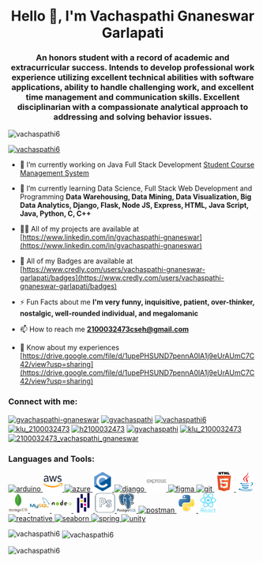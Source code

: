 <h1 align="center">Hello 👋, I'm Vachaspathi Gnaneswar Garlapati</h1>
<h3 align="center">An honors student with a record of academic and extracurricular success. Intends to develop professional work experience utilizing excellent technical abilities with software applications, ability to handle challenging work, and excellent time management and communication skills. Excellent disciplinarian with a compassionate analytical approach to addressing and solving behavior issues.</h3>

<p align="left"> <img src="https://komarev.com/ghpvc/?username=vachaspathi6&label=Profile%20views&color=0e75b6&style=flat" alt="vachaspathi6" /> </p>

<p align="left"> <a href="https://github.com/ryo-ma/github-profile-trophy"><img src="https://github-profile-trophy.vercel.app/?username=vachaspathi6" alt="vachaspathi6" /></a> </p>

- 🔭 I’m currently working on Java Full Stack Development [Student Course Management System](https://tinyurl.com/AcadameX)

- 🌱 I’m currently learning Data Science, Full Stack Web Development and Programming **Data Warehousing, Data Mining, Data Visualization, Big Data Analytics, Django, Flask, Node JS, Express, HTML, Java Script, Java, Python, C, C++**

- 👨‍💻 All of my projects are available at [https://www.linkedin.com/in/gvachaspathi-gnaneswar](https://www.linkedin.com/in/gvachaspathi-gnaneswar)

- 📛 All of my Badges are available at [https://www.credly.com/users/vachaspathi-gnaneswar-garlapati/badges](https://www.credly.com/users/vachaspathi-gnaneswar-garlapati/badges)

- ⚡ Fun Facts about me **I'm very funny, inquisitive, patient, over-thinker, nostalgic, well-rounded individual, and megalomanic**

- 📫 How to reach me **2100032473cseh@gmail.com**

- 📄 Know about my experiences [https://drive.google.com/file/d/1upePHSUND7pennA0lA1j9eUrAUmC7C42/view?usp=sharing](https://drive.google.com/file/d/1upePHSUND7pennA0lA1j9eUrAUmC7C42/view?usp=sharing)

<h3 align="left">Connect with me:</h3>
<p align="left">
<a href="https://linkedin.com/in/gvachaspathi-gnaneswar" target="blank"><img align="center" src="https://raw.githubusercontent.com/rahuldkjain/github-profile-readme-generator/master/src/images/icons/Social/linked-in-alt.svg" alt="gvachaspathi-gnaneswar" height="30" width="40" /></a>
<a href="https://kaggle.com/gvachaspathi" target="blank"><img align="center" src="https://raw.githubusercontent.com/rahuldkjain/github-profile-readme-generator/master/src/images/icons/Social/kaggle.svg" alt="gvachaspathi" height="30" width="40" /></a>
<a href="https://instagram.com/vachaspathi6" target="blank"><img align="center" src="https://raw.githubusercontent.com/rahuldkjain/github-profile-readme-generator/master/src/images/icons/Social/instagram.svg" alt="vachaspathi6" height="30" width="40" /></a>
<a href="https://www.codechef.com/users/klu_2100032473" target="blank"><img align="center" src="https://cdn.jsdelivr.net/npm/simple-icons@3.1.0/icons/codechef.svg" alt="klu_2100032473" height="30" width="40" /></a>
<a href="https://www.hackerrank.com/h2100032473" target="blank"><img align="center" src="https://raw.githubusercontent.com/rahuldkjain/github-profile-readme-generator/master/src/images/icons/Social/hackerrank.svg" alt="h2100032473" height="30" width="40" /></a>
<a href="https://codeforces.com/profile/gvachaspathi" target="blank"><img align="center" src="https://raw.githubusercontent.com/rahuldkjain/github-profile-readme-generator/master/src/images/icons/Social/codeforces.svg" alt="gvachaspathi" height="30" width="40" /></a>
<a href="https://www.leetcode.com/klu_2100032473" target="blank"><img align="center" src="https://raw.githubusercontent.com/rahuldkjain/github-profile-readme-generator/master/src/images/icons/Social/leet-code.svg" alt="klu_2100032473" height="30" width="40" /></a>
<a href="https://auth.geeksforgeeks.org/user/2100032473_vachaspathi_gnaneswar" target="blank"><img align="center" src="https://raw.githubusercontent.com/rahuldkjain/github-profile-readme-generator/master/src/images/icons/Social/geeks-for-geeks.svg" alt="2100032473_vachaspathi_gnaneswar" height="30" width="40" /></a>
</p>

<h3 align="left">Languages and Tools:</h3>
<p align="left"> <a href="https://www.arduino.cc/" target="_blank" rel="noreferrer"> <img src="https://cdn.worldvectorlogo.com/logos/arduino-1.svg" alt="arduino" width="40" height="40"/> </a> <a href="https://aws.amazon.com" target="_blank" rel="noreferrer"> <img src="https://raw.githubusercontent.com/devicons/devicon/master/icons/amazonwebservices/amazonwebservices-original-wordmark.svg" alt="aws" width="40" height="40"/> </a> <a href="https://azure.microsoft.com/en-in/" target="_blank" rel="noreferrer"> <img src="https://www.vectorlogo.zone/logos/microsoft_azure/microsoft_azure-icon.svg" alt="azure" width="40" height="40"/> </a> <a href="https://www.cprogramming.com/" target="_blank" rel="noreferrer"> <img src="https://raw.githubusercontent.com/devicons/devicon/master/icons/c/c-original.svg" alt="c" width="40" height="40"/> </a> <a href="https://www.djangoproject.com/" target="_blank" rel="noreferrer"> <img src="https://cdn.worldvectorlogo.com/logos/django.svg" alt="django" width="40" height="40"/> </a> <a href="https://expressjs.com" target="_blank" rel="noreferrer"> <img src="https://raw.githubusercontent.com/devicons/devicon/master/icons/express/express-original-wordmark.svg" alt="express" width="40" height="40"/> </a> <a href="https://www.figma.com/" target="_blank" rel="noreferrer"> <img src="https://www.vectorlogo.zone/logos/figma/figma-icon.svg" alt="figma" width="40" height="40"/> </a> <a href="https://git-scm.com/" target="_blank" rel="noreferrer"> <img src="https://www.vectorlogo.zone/logos/git-scm/git-scm-icon.svg" alt="git" width="40" height="40"/> </a> <a href="https://www.w3.org/html/" target="_blank" rel="noreferrer"> <img src="https://raw.githubusercontent.com/devicons/devicon/master/icons/html5/html5-original-wordmark.svg" alt="html5" width="40" height="40"/> </a> <a href="https://www.java.com" target="_blank" rel="noreferrer"> <img src="https://raw.githubusercontent.com/devicons/devicon/master/icons/java/java-original.svg" alt="java" width="40" height="40"/> </a> <a href="https://www.mongodb.com/" target="_blank" rel="noreferrer"> <img src="https://raw.githubusercontent.com/devicons/devicon/master/icons/mongodb/mongodb-original-wordmark.svg" alt="mongodb" width="40" height="40"/> </a> <a href="https://www.mysql.com/" target="_blank" rel="noreferrer"> <img src="https://raw.githubusercontent.com/devicons/devicon/master/icons/mysql/mysql-original-wordmark.svg" alt="mysql" width="40" height="40"/> </a> <a href="https://nodejs.org" target="_blank" rel="noreferrer"> <img src="https://raw.githubusercontent.com/devicons/devicon/master/icons/nodejs/nodejs-original-wordmark.svg" alt="nodejs" width="40" height="40"/> </a> <a href="https://pandas.pydata.org/" target="_blank" rel="noreferrer"> <img src="https://raw.githubusercontent.com/devicons/devicon/2ae2a900d2f041da66e950e4d48052658d850630/icons/pandas/pandas-original.svg" alt="pandas" width="40" height="40"/> </a> <a href="https://www.photoshop.com/en" target="_blank" rel="noreferrer"> <img src="https://raw.githubusercontent.com/devicons/devicon/master/icons/photoshop/photoshop-line.svg" alt="photoshop" width="40" height="40"/> </a> <a href="https://www.postgresql.org" target="_blank" rel="noreferrer"> <img src="https://raw.githubusercontent.com/devicons/devicon/master/icons/postgresql/postgresql-original-wordmark.svg" alt="postgresql" width="40" height="40"/> </a> <a href="https://postman.com" target="_blank" rel="noreferrer"> <img src="https://www.vectorlogo.zone/logos/getpostman/getpostman-icon.svg" alt="postman" width="40" height="40"/> </a> <a href="https://www.python.org" target="_blank" rel="noreferrer"> <img src="https://raw.githubusercontent.com/devicons/devicon/master/icons/python/python-original.svg" alt="python" width="40" height="40"/> </a> <a href="https://reactjs.org/" target="_blank" rel="noreferrer"> <img src="https://raw.githubusercontent.com/devicons/devicon/master/icons/react/react-original-wordmark.svg" alt="react" width="40" height="40"/> </a> <a href="https://reactnative.dev/" target="_blank" rel="noreferrer"> <img src="https://reactnative.dev/img/header_logo.svg" alt="reactnative" width="40" height="40"/> </a> <a href="https://seaborn.pydata.org/" target="_blank" rel="noreferrer"> <img src="https://seaborn.pydata.org/_images/logo-mark-lightbg.svg" alt="seaborn" width="40" height="40"/> </a> <a href="https://spring.io/" target="_blank" rel="noreferrer"> <img src="https://www.vectorlogo.zone/logos/springio/springio-icon.svg" alt="spring" width="40" height="40"/> </a> <a href="https://unity.com/" target="_blank" rel="noreferrer"> <img src="https://www.vectorlogo.zone/logos/unity3d/unity3d-icon.svg" alt="unity" width="40" height="40"/> </a> </p>

<p><img align="left" src="https://github-readme-stats.vercel.app/api/top-langs?username=vachaspathi6&show_icons=true&locale=en&layout=compact" alt="vachaspathi6" /></p>

<p>&nbsp;<img align="center" src="https://github-readme-stats.vercel.app/api?username=vachaspathi6&show_icons=true&locale=en" alt="vachaspathi6" /></p>

<p><img align="center" src="https://github-readme-streak-stats.herokuapp.com/?user=vachaspathi6&" alt="vachaspathi6" /></p>
